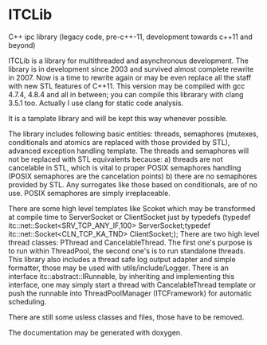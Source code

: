# ITCLib
C++ ipc library (legacy code, pre-c++-11, development towards c++11 and beyond)

ITCLib is a library for multithreaded and asynchronous development. The library is in development since 2003 and
survived almost complete rewrite in 2007. Now is a time to rewrite again or may be even replace all the staff with
new STL features of C++11. This version may be compiled with gcc 4.7.4,  4.8.4 and all in between; you can compile 
this librarary with clang 3.5.1 too. Actually I use clang for static code analysis. 

It is a tamplate library and will be kept this way whenever possible.

The library includes following basic entities: threads, semaphores (mutexes, conditionals and atomics are replaced with those provided by STL),
advanced exception handling template. The threads and semaphores will not be replaced with STL equivalents because:
a) threads are not cancelable in STL, which is vital to proper POSIX semaphores handling (POSIX semaphores are the cancelation points)
b) there are no semaphores provided by STL. Any surrogates like those based on conditionals, are of no use. POSIX semaphores are simply irreplaceable.

There are some high level templates like Scoket which may be transformed at compile time to ServerSocket or ClientSocket
just by typedefs (typedef itc::net::Socket<SRV_TCP_ANY_IF,100> ServerSocket;typedef itc::net::Socket<CLN_TCP_KA_TND> ClientSocket;);
There are two high level thread classes: PThread and CancelableThread. The first one's purpose is to run within ThreadPool, the 
second one's is to run standalone threads. This library also includes a thread safe log output adapter and simple formatter,
those may be used with utils/include/Logger. There is an interface itc::abstract::IRunnable, by inheriting and implementing this
interface, one may simply start a thread with CancelableThread template or push the runnable into ThreadPoolManager (ITCFramework)
for automatic scheduling.

There are still some usless classes and files, those have to be removed. 

The documentation may be generated with doxygen.
